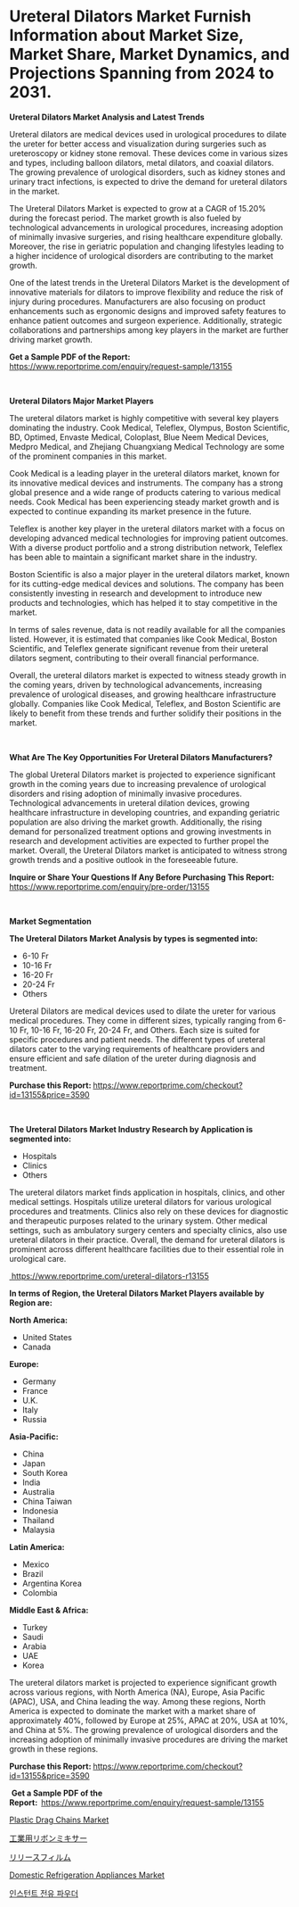 <p><h1>Ureteral Dilators Market Furnish Information about Market Size, Market Share, Market Dynamics, and Projections Spanning from 2024 to 2031.</h1></p><p><strong>Ureteral Dilators Market Analysis and Latest Trends</strong></p>
<p><p>Ureteral dilators are medical devices used in urological procedures to dilate the ureter for better access and visualization during surgeries such as ureteroscopy or kidney stone removal. These devices come in various sizes and types, including balloon dilators, metal dilators, and coaxial dilators. The growing prevalence of urological disorders, such as kidney stones and urinary tract infections, is expected to drive the demand for ureteral dilators in the market.</p><p>The Ureteral Dilators Market is expected to grow at a CAGR of 15.20% during the forecast period. The market growth is also fueled by technological advancements in urological procedures, increasing adoption of minimally invasive surgeries, and rising healthcare expenditure globally. Moreover, the rise in geriatric population and changing lifestyles leading to a higher incidence of urological disorders are contributing to the market growth.</p><p>One of the latest trends in the Ureteral Dilators Market is the development of innovative materials for dilators to improve flexibility and reduce the risk of injury during procedures. Manufacturers are also focusing on product enhancements such as ergonomic designs and improved safety features to enhance patient outcomes and surgeon experience. Additionally, strategic collaborations and partnerships among key players in the market are further driving market growth.</p></p>
<p><strong>Get a Sample PDF of the Report:&nbsp;</strong> <a href="https://www.reportprime.com/enquiry/request-sample/13155">https://www.reportprime.com/enquiry/request-sample/13155</a></p>
<p>&nbsp;</p>
<p><strong>Ureteral Dilators Major Market Players</strong></p>
<p><p>The ureteral dilators market is highly competitive with several key players dominating the industry. Cook Medical, Teleflex, Olympus, Boston Scientific, BD, Optimed, Envaste Medical, Coloplast, Blue Neem Medical Devices, Medpro Medical, and Zhejiang Chuangxiang Medical Technology are some of the prominent companies in this market.</p><p>Cook Medical is a leading player in the ureteral dilators market, known for its innovative medical devices and instruments. The company has a strong global presence and a wide range of products catering to various medical needs. Cook Medical has been experiencing steady market growth and is expected to continue expanding its market presence in the future.</p><p>Teleflex is another key player in the ureteral dilators market with a focus on developing advanced medical technologies for improving patient outcomes. With a diverse product portfolio and a strong distribution network, Teleflex has been able to maintain a significant market share in the industry.</p><p>Boston Scientific is also a major player in the ureteral dilators market, known for its cutting-edge medical devices and solutions. The company has been consistently investing in research and development to introduce new products and technologies, which has helped it to stay competitive in the market.</p><p>In terms of sales revenue, data is not readily available for all the companies listed. However, it is estimated that companies like Cook Medical, Boston Scientific, and Teleflex generate significant revenue from their ureteral dilators segment, contributing to their overall financial performance.</p><p>Overall, the ureteral dilators market is expected to witness steady growth in the coming years, driven by technological advancements, increasing prevalence of urological diseases, and growing healthcare infrastructure globally. Companies like Cook Medical, Teleflex, and Boston Scientific are likely to benefit from these trends and further solidify their positions in the market.</p></p>
<p>&nbsp;</p>
<p><strong>What Are The Key Opportunities For Ureteral Dilators Manufacturers?</strong></p>
<p><p>The global Ureteral Dilators market is projected to experience significant growth in the coming years due to increasing prevalence of urological disorders and rising adoption of minimally invasive procedures. Technological advancements in ureteral dilation devices, growing healthcare infrastructure in developing countries, and expanding geriatric population are also driving the market growth. Additionally, the rising demand for personalized treatment options and growing investments in research and development activities are expected to further propel the market. Overall, the Ureteral Dilators market is anticipated to witness strong growth trends and a positive outlook in the foreseeable future.</p></p>
<p><strong>Inquire or Share Your Questions If Any Before Purchasing This Report:</strong> <a href="https://www.reportprime.com/enquiry/pre-order/13155">https://www.reportprime.com/enquiry/pre-order/13155</a></p>
<p>&nbsp;</p>
<p><strong>Market Segmentation</strong></p>
<p><strong>The Ureteral Dilators Market Analysis by types is segmented into:</strong></p>
<p><ul><li>6-10 Fr</li><li>10-16 Fr</li><li>16-20 Fr</li><li>20-24 Fr</li><li>Others</li></ul></p>
<p><p>Ureteral Dilators are medical devices used to dilate the ureter for various medical procedures. They come in different sizes, typically ranging from 6-10 Fr, 10-16 Fr, 16-20 Fr, 20-24 Fr, and Others. Each size is suited for specific procedures and patient needs. The different types of ureteral dilators cater to the varying requirements of healthcare providers and ensure efficient and safe dilation of the ureter during diagnosis and treatment.</p></p>
<p><strong>Purchase this Report:&nbsp;</strong><a href="https://www.reportprime.com/checkout?id=13155&price=3590">https://www.reportprime.com/checkout?id=13155&price=3590</a></p>
<p>&nbsp;</p>
<p><strong>The Ureteral Dilators Market Industry Research by Application is segmented into:</strong></p>
<p><ul><li>Hospitals</li><li>Clinics</li><li>Others</li></ul></p>
<p><p>The ureteral dilators market finds application in hospitals, clinics, and other medical settings. Hospitals utilize ureteral dilators for various urological procedures and treatments. Clinics also rely on these devices for diagnostic and therapeutic purposes related to the urinary system. Other medical settings, such as ambulatory surgery centers and specialty clinics, also use ureteral dilators in their practice. Overall, the demand for ureteral dilators is prominent across different healthcare facilities due to their essential role in urological care.</p></p>
<p><a href="https://www.reportprime.com/ureteral-dilators-r13155">&nbsp;https://www.reportprime.com/ureteral-dilators-r13155</a></p>
<p><strong>In terms of Region, the Ureteral Dilators Market Players available by Region are:</strong></p>
<p>
    <p> <strong> North America: </strong>
        <ul>
            <li>United States</li>
            <li>Canada</li>
        </ul>
        </p> 
    <p> <strong> Europe: </strong>
        <ul>
            <li>Germany</li>
            <li>France</li>
            <li>U.K.</li>
            <li>Italy</li>
            <li>Russia</li>
        </ul>
        </p> 
    <p> <strong> Asia-Pacific: </strong>
        <ul>
            <li>China</li>
            <li>Japan</li>
            <li>South Korea</li>
            <li>India</li>
            <li>Australia</li>
            <li>China Taiwan</li>
            <li>Indonesia</li>
            <li>Thailand</li>
            <li>Malaysia</li>
        </ul>
        </p> 
    <p> <strong> Latin America: </strong>
        <ul>
            <li>Mexico</li>
            <li>Brazil</li>
            <li>Argentina Korea</li>
            <li>Colombia</li>
        </ul>
        </p> 
    <p> <strong> Middle East & Africa: </strong>
        <ul>
            <li>Turkey</li>
            <li>Saudi</li>
            <li>Arabia</li>
            <li>UAE</li>
            <li>Korea</li>
        </ul>
    </p>
    </p>
<p><p>The ureteral dilators market is projected to experience significant growth across various regions, with North America (NA), Europe, Asia Pacific (APAC), USA, and China leading the way. Among these regions, North America is expected to dominate the market with a market share of approximately 40%, followed by Europe at 25%, APAC at 20%, USA at 10%, and China at 5%. The growing prevalence of urological disorders and the increasing adoption of minimally invasive procedures are driving the market growth in these regions.</p></p>
<p><strong>Purchase this Report: </strong><a href="https://www.reportprime.com/checkout?id=13155&price=3590">https://www.reportprime.com/checkout?id=13155&price=3590</a></p>
<p>&nbsp;<strong>Get a Sample PDF of the Report:&nbsp;&nbsp;</strong><a href="https://www.reportprime.com/enquiry/request-sample/13155">https://www.reportprime.com/enquiry/request-sample/13155</a></p>
<p><strong></strong></p>
<p><p><a href="https://github.com/ChiragRp1/Market-Research-Report-List-5/blob/main/plastic-drag-chains-market.md">Plastic Drag Chains Market</a></p><p><a href="https://github.com/BoydYundt1/Market-Research-Report-List-2/blob/main/867578860662.md">工業用リボンミキサー</a></p><p><a href="https://medium.com/@lilliegrant1999/%E3%83%AA%E3%83%AA%E3%83%BC%E3%82%B9%E6%98%A0%E7%94%BB%E7%94%A3%E6%A5%AD%E3%81%AB%E3%81%A4%E3%81%84%E3%81%A6%E3%81%AE%E6%B4%9E%E5%AF%9F-%E5%B8%82%E5%A0%B4%E3%81%AE%E8%B2%A1%E5%8B%99%E7%8A%B6%E6%B3%81-%E5%B8%82%E5%A0%B4%E8%A6%8F%E6%A8%A1-2031%E5%B9%B4%E3%81%BE%E3%81%A7%E3%81%AE%E5%8F%8E%E7%9B%8A%E5%88%86%E6%9E%90-af85d4df7daf">リリースフィルム</a></p><p><a href="https://medium.com/@victoria.lyman98067/emerging-trends-in-domestic-refrigeration-appliances-market-global-outlook-and-future-prospects-b66be660682e">Domestic Refrigeration Appliances Market</a></p><p><a href="https://github.com/ThomasElmes2022/Market-Research-Report-List-1/blob/main/461100077812.md">인스턴트 전유 파우더</a></p></p>